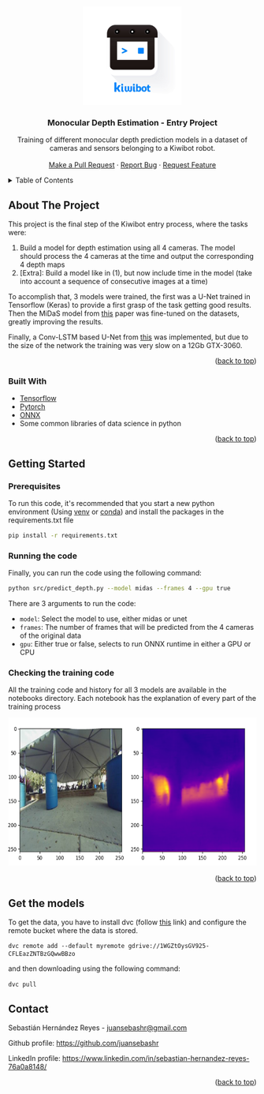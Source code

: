 <div id="top"></div> 

<!-- PROJECT LOGO -->
<br />
<div align="center">
  <a href="https://github.com/juansebashr/kiwibot-depth-estimation">
    <img src="docs/images/kiwibotLogo.png" alt="Logo" width="200" height="200">
  </a>
<h3 align="center">Monocular Depth Estimation - Entry Project</h3>

<p align="center">
    Training of different monocular depth prediction models in a dataset of cameras and sensors belonging to a 
    Kiwibot robot.
    <br />
    <br />
    <a href="https://github.com/juansebashr/kiwibot-depth-estimation/pulls">Make a Pull Request</a>
    ·
    <a href="https://github.com/juansebashr/kiwibot-depth-estimation/issues">Report Bug</a>
    ·
    <a href="https://github.com/juansebashr/kiwibot-depth-estimation/issues">Request Feature</a>
</p>

</div>



<!-- TABLE OF CONTENTS -->
<details>
  <summary>Table of Contents</summary>
  <ol>
    <li>
      <a href="#about-the-project">About The Project</a>
      <ul>
        <li><a href="#built-with">Built With</a></li>
      </ul>
    </li>
    <li>
      <a href="#getting-started">Getting Started</a>
      <ul>
        <li><a href="#prerequisites">Prerequisites</a></li>
        <li><a href="#installation">Installation</a></li>
      </ul>
    </li>
    <li><a href="#Get the models">Outputs</a></li>
    <li><a href="#contact">Contact</a></li>
  </ol>
</details>



<!-- ABOUT THE PROJECT -->

## About The Project

This project is the final step of the Kiwibot entry process, where the tasks were:

1. Build a model for depth estimation using all 4 cameras. The model should process the 4
  cameras at the time and output the corresponding 4 depth maps
2. [Extra]: Build a model like in (1), but now include time in the model (take into account a
   sequence of consecutive images at a time)

To accomplish that, 3 models were trained, the first was a U-Net trained in Tensorflow (Keras) to provide a
first grasp of the task getting good results. Then the MiDaS model from [this](https://arxiv.org/abs/1907.01341) 
paper was fine-tuned on the datasets, greatly improving the results.

Finally, a Conv-LSTM based U-Net from [this](paper) was implemented, but due to the size of the network the training
was very slow on a 12Gb GTX-3060. 


<p align="right">(<a href="#top">back to top</a>)</p>

### Built With

* [Tensorflow](https://www.tensorflow.org/)
* [Pytorch](https://pytorch.org/)
* [ONNX](https://onnx.ai/)
* Some common libraries of data science in python

<p align="right">(<a href="#top">back to top</a>)</p>



<!-- GETTING STARTED -->

## Getting Started

### Prerequisites

To run this code, it's recommended that you start a new python environment (Using [venv](https://help.dreamhost.com/hc/en-us/articles/115000695551-Installing-and-using-virtualenv-with-Python-3)
or [conda](https://docs.conda.io/projects/conda/en/latest/user-guide/tasks/manage-environments.html)) and install the
packages in the requirements.txt file

  ```sh
  pip install -r requirements.txt
  ```

### Running the code

Finally, you can run the code using the following command:

   ```sh
   python src/predict_depth.py --model midas --frames 4 --gpu true
   ```

There are 3 arguments to run the code: 

* `model`: Select the model to use, either midas or unet
* `frames`: The number of frames that will be predicted from the 4 cameras of the original data
* `gpu`: Either true or false, selects to run ONNX runtime in either a GPU or CPU

### Checking the training code

All the training code and history for all 3 models are available in the notebooks directory. Each notebook has the 
explanation of every part of the training process

<div align="center">
<img src="docs/images/example.png" alt="Logo" width="600" height="300">
</div>

<p align="right">(<a href="#top">back to top</a>)</p>

<!-- OUTPUTS EXAMPLES -->

## Get the models

To get the data, you have to install dvc (follow [this](https://dvc.org/doc/install) link) and configure the remote
bucket where the data is stored.

```
dvc remote add --default myremote gdrive://1WGZtOysGV925-CFLEazZNTBzGQwwBBzo
```
and then downloading using the following command:

`dvc pull`

<!-- CONTACT -->

## Contact

Sebastián Hernández Reyes - juansebashr@gmail.com

Github profile: https://github.com/juansebashr

LinkedIn profile: https://www.linkedin.com/in/sebastian-hernandez-reyes-76a0a8148/

<!-- Template developed by the ML Team :D-->

<p align="right">(<a href="#top">back to top</a>)</p>
